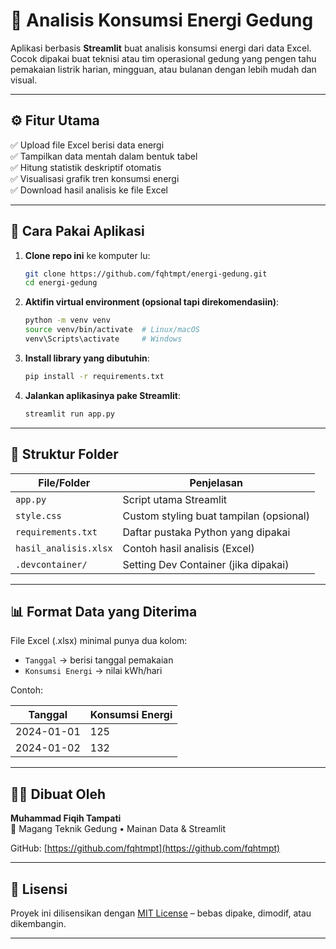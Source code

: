 # 🔌 Analisis Konsumsi Energi Gedung

Aplikasi berbasis **Streamlit** buat analisis konsumsi energi dari data Excel. Cocok dipakai buat teknisi atau tim operasional gedung yang pengen tahu pemakaian listrik harian, mingguan, atau bulanan dengan lebih mudah dan visual.

---

## ⚙️ Fitur Utama

✅ Upload file Excel berisi data energi  
✅ Tampilkan data mentah dalam bentuk tabel  
✅ Hitung statistik deskriptif otomatis  
✅ Visualisasi grafik tren konsumsi energi  
✅ Download hasil analisis ke file Excel

---

## 🚀 Cara Pakai Aplikasi

1. **Clone repo ini** ke komputer lu:
   ```bash
   git clone https://github.com/fqhtmpt/energi-gedung.git
   cd energi-gedung
   ```

2. **Aktifin virtual environment (opsional tapi direkomendasiin)**:
   ```bash
   python -m venv venv
   source venv/bin/activate  # Linux/macOS
   venv\Scripts\activate     # Windows
   ```

3. **Install library yang dibutuhin**:
   ```bash
   pip install -r requirements.txt
   ```

4. **Jalankan aplikasinya pake Streamlit**:
   ```bash
   streamlit run app.py
   ```

---

## 📂 Struktur Folder

| File/Folder         | Penjelasan                                  |
|---------------------|----------------------------------------------|
| `app.py`            | Script utama Streamlit                       |
| `style.css`         | Custom styling buat tampilan (opsional)      |
| `requirements.txt`  | Daftar pustaka Python yang dipakai           |
| `hasil_analisis.xlsx` | Contoh hasil analisis (Excel)             |
| `.devcontainer/`    | Setting Dev Container (jika dipakai)         |

---

## 📊 Format Data yang Diterima

File Excel (.xlsx) minimal punya dua kolom:
- `Tanggal` → berisi tanggal pemakaian
- `Konsumsi Energi` → nilai kWh/hari

Contoh:

| Tanggal    | Konsumsi Energi |
|------------|------------------|
| 2024-01-01 | 125              |
| 2024-01-02 | 132              |

---

## 👨‍💻 Dibuat Oleh

**Muhammad Fiqih Tampati**  
🧠 Magang Teknik Gedung • Mainan Data & Streamlit

GitHub: [https://github.com/fqhtmpt](https://github.com/fqhtmpt)

---

## 📄 Lisensi

Proyek ini dilisensikan dengan [MIT License](LICENSE) – bebas dipake, dimodif, atau dikembangin.

---